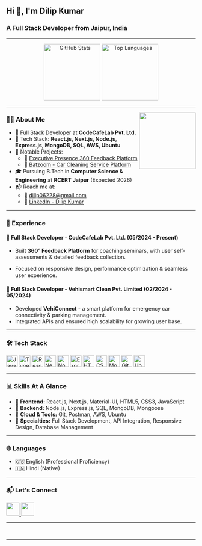 <h2 align="left">Hi 👋, I'm Dilip Kumar</h2>
<h3 align="left">A Full Stack Developer from Jaipur, India</h3>

---

<div align="center">
  <img src="https://github-readme-stats.vercel.app/api?username=dipkrraj&hide_title=false&hide_rank=false&show_icons=true&include_all_commits=true&count_private=true&disable_animations=false&theme=dracula&locale=en&hide_border=false" height="150" alt="GitHub Stats" />
  <img src="https://github-readme-stats.vercel.app/api/top-langs?username=dipkrraj&locale=en&hide_title=false&layout=compact&card_width=320&langs_count=5&theme=dracula&hide_border=false" height="150" alt="Top Languages" />
</div>

---
<img align="right" height="150" src="https://media.giphy.com/media/SWoSkN6DxTszqIKEqv/giphy.gif" />


### 👨‍💻 About Me

- 💼 Full Stack Developer at **CodeCafeLab Pvt. Ltd.**
- 🧰 Tech Stack: **React.js, Next.js, Node.js, Express.js, MongoDB, SQL, AWS, Ubuntu**
- 🚀 Notable Projects:
    - 🔗 [Executive Presence 360 Feedback Platform](https://ep360.coachkshitij.com/)
    - 🔗 [Batzoom - Car Cleaning Service Platform](https://batzoom.in)
- 🎓 Pursuing B.Tech in **Computer Science & Engineering** at **RCERT Jaipur** (Expected 2026)
- 📬 Reach me at:
    - 📧 [dilip06228@gmail.com](mailto:dilip06228@gmail.com)
    - 💼 [LinkedIn - Dilip Kumar](https://www.linkedin.com/in/dilipkumar-in)

---

### 💼 Experience

#### 📍 Full Stack Developer - CodeCafeLab Pvt. Ltd. (05/2024 - Present)
- Built **360° Feedback Platform** for coaching seminars, with user self-assessments & detailed feedback collection.

- Focused on responsive design, performance optimization & seamless user experience.

#### 📍 Full Stack Developer - Vehismart Clean Pvt. Limited (02/2024 - 05/2024)
- Developed **VehiConnect** - a smart platform for emergency car connectivity & parking management.
- Integrated APIs and ensured high scalability for growing user base.

---

### 🛠️ Tech Stack

<div align="left">
  <img src="https://cdn.jsdelivr.net/gh/devicons/devicon/icons/javascript/javascript-original.svg" height="30" alt="JavaScript" />
  <img src="https://cdn.jsdelivr.net/gh/devicons/devicon/icons/typescript/typescript-original.svg" height="30" alt="TypeScript" />
  <img src="https://cdn.jsdelivr.net/gh/devicons/devicon/icons/react/react-original.svg" height="30" alt="React" />
  <img src="https://cdn.jsdelivr.net/gh/devicons/devicon/icons/nextjs/nextjs-original.svg" height="30" alt="Next.js" />
  <img src="https://cdn.jsdelivr.net/gh/devicons/devicon/icons/nodejs/nodejs-original.svg" height="30" alt="Node.js" />
  <img src="https://cdn.jsdelivr.net/gh/devicons/devicon/icons/express/express-original.svg" height="30" alt="Express.js" />
  <img src="https://cdn.jsdelivr.net/gh/devicons/devicon/icons/html5/html5-original.svg" height="30" alt="HTML5" />
  <img src="https://cdn.jsdelivr.net/gh/devicons/devicon/icons/css3/css3-original.svg" height="30" alt="CSS3" />
  <img src="https://cdn.jsdelivr.net/gh/devicons/devicon/icons/mongodb/mongodb-original.svg" height="30" alt="MongoDB" />
  <img src="https://cdn.jsdelivr.net/gh/devicons/devicon/icons/git/git-original.svg" height="30" alt="Git" />
  <img src="https://cdn.jsdelivr.net/gh/devicons/devicon/icons/ubuntu/ubuntu-original.svg" height="30" alt="Ubuntu" />
</div>

---

### 📊 Skills At A Glance

- 🔹 **Frontend:** React.js, Next.js, Material-UI, HTML5, CSS3, JavaScript
- 🔹 **Backend:** Node.js, Express.js, SQL, MongoDB, Mongoose
- 🔹 **Cloud & Tools:** Git, Postman, AWS, Ubuntu
- 🔹 **Specialties:** Full Stack Development, API Integration, Responsive Design, Database Management

---

### 🌐 Languages

- 🇬🇧 English (Professional Proficiency)
- 🇮🇳 Hindi (Native)

---

### 📬 Let's Connect

<div align="left">
  <a href="https://www.linkedin.com/in/dilipkumar-in" target="_blank">
    <img src="https://img.shields.io/static/v1?message=LinkedIn&logo=linkedin&label=&color=0077B5&logoColor=white&labelColor=&style=for-the-badge" height="35" />
  </a>
  <a href="mailto:dilip06228@gmail.com" target="_blank">
    <img src="https://img.shields.io/static/v1?message=Gmail&logo=gmail&label=&color=D14836&logoColor=white&labelColor=&style=for-the-badge" height="35" />
  </a>
</div>

---

<br clear="both">

 

---

